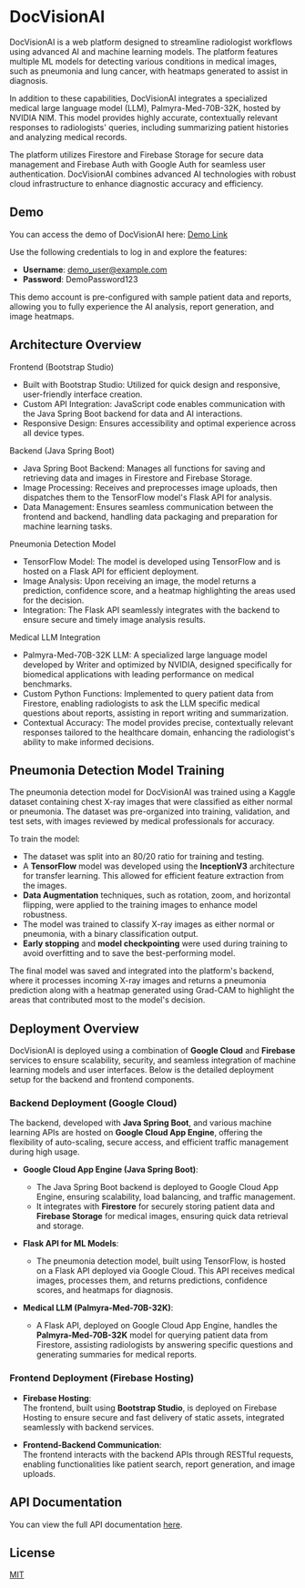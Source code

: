 # DocVisionAI

DocVisionAI is a web platform designed to streamline radiologist workflows using advanced AI and machine learning models. The platform features multiple ML models for detecting various conditions in medical images, such as pneumonia and lung cancer, with heatmaps generated to assist in diagnosis.

In addition to these capabilities, DocVisionAI integrates a specialized medical large language model (LLM), Palmyra-Med-70B-32K, hosted by NVIDIA NIM. This model provides highly accurate, contextually relevant responses to radiologists' queries, including summarizing patient histories and analyzing medical records.

The platform utilizes Firestore and Firebase Storage for secure data management and Firebase Auth with Google Auth for seamless user authentication. DocVisionAI combines advanced AI technologies with robust cloud infrastructure to enhance diagnostic accuracy and efficiency.


## Demo

You can access the demo of DocVisionAI here: [Demo Link](https:)

Use the following credentials to log in and explore the features:
- **Username**: demo_user@example.com
- **Password**: DemoPassword123

This demo account is pre-configured with sample patient data and reports, allowing you to fully experience the AI analysis, report generation, and image heatmaps.
## Architecture Overview

Frontend (Bootstrap Studio)
- Built with Bootstrap Studio: Utilized for quick design and responsive, user-friendly interface creation.
- Custom API Integration: JavaScript code enables communication with the Java Spring Boot backend for data and AI interactions.
- Responsive Design: Ensures accessibility and optimal experience across all device types.

Backend (Java Spring Boot)
- Java Spring Boot Backend: Manages all functions for saving and retrieving data and images in Firestore and Firebase Storage.
- Image Processing: Receives and preprocesses image uploads, then dispatches them to the TensorFlow model's Flask API for analysis.
- Data Management: Ensures seamless communication between the frontend and backend, handling data packaging and preparation for machine learning tasks.


Pneumonia Detection Model
- TensorFlow Model: The model is developed using TensorFlow and is hosted on a Flask API for efficient deployment.
- Image Analysis: Upon receiving an image, the model returns a prediction, confidence score, and a heatmap highlighting the areas used for the decision.
- Integration: The Flask API seamlessly integrates with the backend to ensure secure and timely image analysis results.


Medical LLM Integration
- Palmyra-Med-70B-32K LLM: A specialized large language model developed by Writer and optimized by NVIDIA, designed specifically for biomedical applications with leading performance on medical benchmarks.
- Custom Python Functions: Implemented to query patient data from Firestore, enabling radiologists to ask the LLM specific medical questions about reports, assisting in report writing and summarization.
- Contextual Accuracy: The model provides precise, contextually relevant responses tailored to the healthcare domain, enhancing the radiologist's ability to make informed decisions.



 



## Pneumonia Detection Model Training

The pneumonia detection model for DocVisionAI was trained using a Kaggle dataset containing chest X-ray images that were classified as either normal or pneumonia. The dataset was pre-organized into training, validation, and test sets, with images reviewed by medical professionals for accuracy.

To train the model:

- The dataset was split into an 80/20 ratio for training and testing.
- A **TensorFlow** model was developed using the **InceptionV3** architecture for transfer learning. This allowed for efficient feature extraction from the images.
- **Data Augmentation** techniques, such as rotation, zoom, and horizontal flipping, were applied to the training images to enhance model robustness.
- The model was trained to classify X-ray images as either normal or pneumonia, with a binary classification output.
- **Early stopping** and **model checkpointing** were used during training to avoid overfitting and to save the best-performing model.

The final model was saved and integrated into the platform's backend, where it processes incoming X-ray images and returns a pneumonia prediction along with a heatmap generated using Grad-CAM to highlight the areas that contributed most to the model's decision.
## Deployment Overview

DocVisionAI is deployed using a combination of **Google Cloud** and **Firebase** services to ensure scalability, security, and seamless integration of machine learning models and user interfaces. Below is the detailed deployment setup for the backend and frontend components.

### Backend Deployment (Google Cloud)

The backend, developed with **Java Spring Boot**, and various machine learning APIs are hosted on **Google Cloud App Engine**, offering the flexibility of auto-scaling, secure access, and efficient traffic management during high usage.

- **Google Cloud App Engine (Java Spring Boot)**:  
   - The Java Spring Boot backend is deployed to Google Cloud App Engine, ensuring scalability, load balancing, and traffic management.  
   - It integrates with **Firestore** for securely storing patient data and **Firebase Storage** for medical images, ensuring quick data retrieval and storage.

- **Flask API for ML Models**:  
   - The pneumonia detection model, built using TensorFlow, is hosted on a Flask API deployed via Google Cloud. This API receives medical images, processes them, and returns predictions, confidence scores, and heatmaps for diagnosis.

- **Medical LLM (Palmyra-Med-70B-32K)**:  
   - A Flask API, deployed on Google Cloud App Engine, handles the **Palmyra-Med-70B-32K** model for querying patient data from Firestore, assisting radiologists by answering specific questions and generating summaries for medical reports.

### Frontend Deployment (Firebase Hosting)

- **Firebase Hosting**:  
   The frontend, built using **Bootstrap Studio**, is deployed on Firebase Hosting to ensure secure and fast delivery of static assets, integrated seamlessly with backend services.

- **Frontend-Backend Communication**:  
   The frontend interacts with the backend APIs through RESTful requests, enabling functionalities like patient search, report generation, and image uploads.




## API Documentation

You can view the full API documentation [here](https://documenter.getpostman.com/view/38128309/2sAXjQ1V7y).
## License

[MIT](https://choosealicense.com/licenses/mit/)

